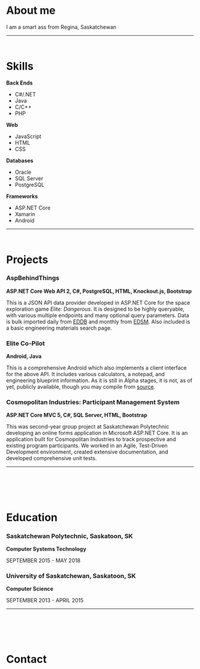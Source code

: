 <div id="about" style="margin-top:65px;"></div>

# About me

I am a smart ass from Regina, Saskatchewan


***

<div id="my-skills" style="margin-top:65px;"></div>

# Skills
 
**Back Ends**
- C#/.NET
- Java
- C/C++
- PHP

**Web**
- JavaScript
- HTML
- CSS

**Databases**
- Oracle
- SQL Server
- PostgreSQL

**Frameworks**
- ASP.NET Core
- Xamarin
- Android


***

<div id="my-projects" style="margin-top:65px;"></div>

# Projects
### AspBehindThings
**ASP.NET Core Web API 2, C#, PostgreSQL, HTML, Knockout.js, Bootstrap**

This is a JSON API data provider developed in ASP.NET Core for the space exploration game *Elite: Dangerous*. It is designed to be highly queryable, with various multiple endpoints and many optional query parameters. Data is bulk imported daily from [EDDB](https://eddb.io) and monthly from [EDSM](https://www.edsm.net). Also included is a basic engineering materials search page.

### Elite Co-Pilot
**Android, Java**

This is a comprehensive Android which also implements a client interface for the above API. It includes various calculators, a notepad, and engineering blueprint information. As it is still in Alpha stages, it is not, as of yet, publicly available, though you may compile from [source](https://github.com/cjboyle/Elite-Tools).

### Cosmopolitan Industries: Participant Management System
**ASP.NET Core MVC 5, C#, SQL Server, HTML, Bootstrap**

This was second-year group project at Saskatchewan Polytechnic developing an online forms application in Microsoft ASP.NET Core. It is an application built for Cosmopolitan Industries to track prospective and existing program participants. We worked in an Agile, Test-Driven Development environment, created extensive documentation, and developed comprehensive unit tests.


***

<div id="my-education" style="padding-top:65px;"></div>

# Education
### Saskatchewan Polytechnic, Saskatoon, SK
**Computer Systems Technology**

SEPTEMBER 2015 - MAY 2018
### University of Saskatchewan, Saskatoon, SK
**Computer Science**

SEPTEMBER 2013 - APRIL 2015


***

<div id="contact-me" style="padding-top:65px;"></div>

# Contact
